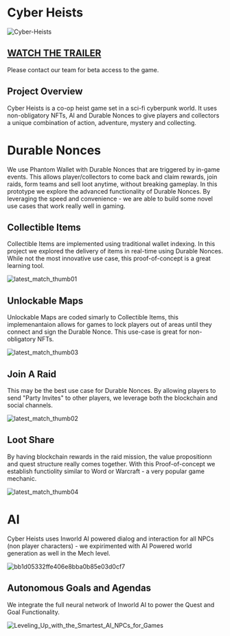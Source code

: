 # Cyber Heists
![Cyber-Heists](https://github.com/Dreitser/Cyber-Heists-Public/assets/2120817/df76b72c-0a17-4394-a4ad-2e73ba2947a6)

## [WATCH THE TRAILER](https://www.youtube.com/watch?v=kY2km_2-BiA)

Please contact our team for beta access to the game. 

## Project Overview
Cyber Heists is a co-op heist game set in a sci-fi cyberpunk world. It uses non-obligatory NFTs, AI and Durable Nonces to give players and collectors a unique combination of action, adventure, mystery and collecting.

# Durable Nonces
We use Phantom Wallet with Durable Nonces that are triggered by in-game events. This allows player/collectors to come back and claim rewards, join raids, form teams and sell loot anytime, without breaking gameplay.
In this prototype we explore the advanced functionality of Durable Nonces. By leveraging the speed and convenience - we are able to build some novel use cases that work really well in gaming.

## Collectible Items
Collectible Items are implemented using traditional wallet indexing. In this project we explored the delivery of items in real-time using Durable Nonces. While not the most innovative use case, this  proof-of-concept is a great learning tool.

![latest_match_thumb01](https://github.com/Dreitser/Cyber-Heists-Public/assets/2120817/4de2681f-6f39-4ec6-afbd-dfe917d2dd0b)


## Unlockable Maps
Unlockable Maps are coded simarly to Collectible Items, this implemenantaion allows for games to lock players out of areas until they connect and sign the Durable Nonce. This use-case is great for non-obligatory NFTs.

![latest_match_thumb03](https://github.com/Dreitser/Cyber-Heists-Public/assets/2120817/9e5aa4c0-0255-46fa-80fd-1afc86f5340a)

## Join A Raid
This may be the best use case for Durable Nonces. By allowing players to send "Party Invites" to other players, we leverage both the blockchain and social channels. 

![latest_match_thumb02](https://github.com/Dreitser/Cyber-Heists-Public/assets/2120817/30c8cf2b-1549-471a-9925-4609430865e3)

## Loot Share
By having blockchain rewards in the raid mission, the value propositionn and quest structure really comes together. With this Proof-of-concept we establish functiolity similar to Word or Warcraft - a very popular game mechanic.

![latest_match_thumb04](https://github.com/Dreitser/Cyber-Heists-Public/assets/2120817/6652a0af-f58d-4678-915b-4ee258905d56)

# AI
Cyber Heists uses Inworld AI powered dialog and interaction for all NPCs (non player characters) - we expirimented with AI Powered world generation as well in the Mech level.

![bb1d05332ffe406e8bba0b85e03d0cf7](https://github.com/Dreitser/Cyber-Heists-Public/assets/2120817/4a1fd99c-1b1c-4fd9-b05f-891b0867a9b9)
## Autonomous Goals and Agendas
We integrate the full neural network of Inworld AI to power the Quest and Goal Functionality.

![Leveling_Up_with_the_Smartest_AI_NPCs_for_Games](https://github.com/Dreitser/Cyber-Heists-Public/assets/2120817/55c0fca2-cbba-4436-80ea-c01b8aa15f2b)
